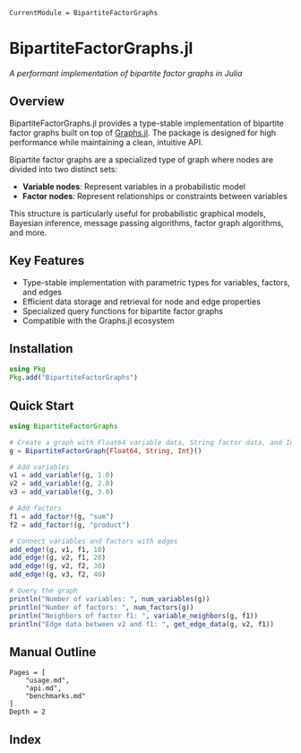 ```@meta
CurrentModule = BipartiteFactorGraphs
```

# BipartiteFactorGraphs.jl

*A performant implementation of bipartite factor graphs in Julia*

## Overview

BipartiteFactorGraphs.jl provides a type-stable implementation of bipartite factor graphs built on top of [Graphs.jl](https://github.com/JuliaGraphs/Graphs.jl). The package is designed for high performance while maintaining a clean, intuitive API.

Bipartite factor graphs are a specialized type of graph where nodes are divided into two distinct sets:
- **Variable nodes**: Represent variables in a probabilistic model
- **Factor nodes**: Represent relationships or constraints between variables

This structure is particularly useful for probabilistic graphical models, Bayesian inference, message passing algorithms, factor graph algorithms, and more.

## Key Features

- Type-stable implementation with parametric types for variables, factors, and edges
- Efficient data storage and retrieval for node and edge properties
- Specialized query functions for bipartite factor graphs
- Compatible with the Graphs.jl ecosystem

## Installation

```julia
using Pkg
Pkg.add("BipartiteFactorGraphs")
```

## Quick Start

```julia
using BipartiteFactorGraphs

# Create a graph with Float64 variable data, String factor data, and Int edge data
g = BipartiteFactorGraph{Float64, String, Int}()

# Add variables
v1 = add_variable!(g, 1.0)
v2 = add_variable!(g, 2.0)
v3 = add_variable!(g, 3.0)

# Add factors
f1 = add_factor!(g, "sum")
f2 = add_factor!(g, "product")

# Connect variables and factors with edges
add_edge!(g, v1, f1, 10)
add_edge!(g, v2, f1, 20)
add_edge!(g, v2, f2, 30)
add_edge!(g, v3, f2, 40)

# Query the graph
println("Number of variables: ", num_variables(g))
println("Number of factors: ", num_factors(g))
println("Neighbors of factor f1: ", variable_neighbors(g, f1))
println("Edge data between v2 and f1: ", get_edge_data(g, v2, f1))
```

## Manual Outline

```@contents
Pages = [
    "usage.md",
    "api.md",
    "benchmarks.md"
]
Depth = 2
```

## Index

```@index
```
